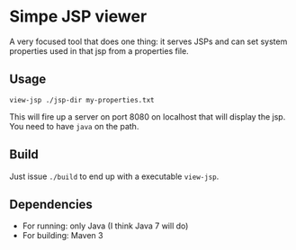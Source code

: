 Simpe JSP viewer
======================================

A very focused tool that does one thing: it serves JSPs
and can set system properties used in that jsp from a 
properties file.

## Usage
`view-jsp ./jsp-dir my-properties.txt`

This will fire up a server on port 8080 on localhost that
will display the jsp. You need to have `java` on the path.

## Build
Just issue `./build` to end up with a executable `view-jsp`.

## Dependencies
- For running: only Java (I think Java 7 will do)
- For building: Maven 3
